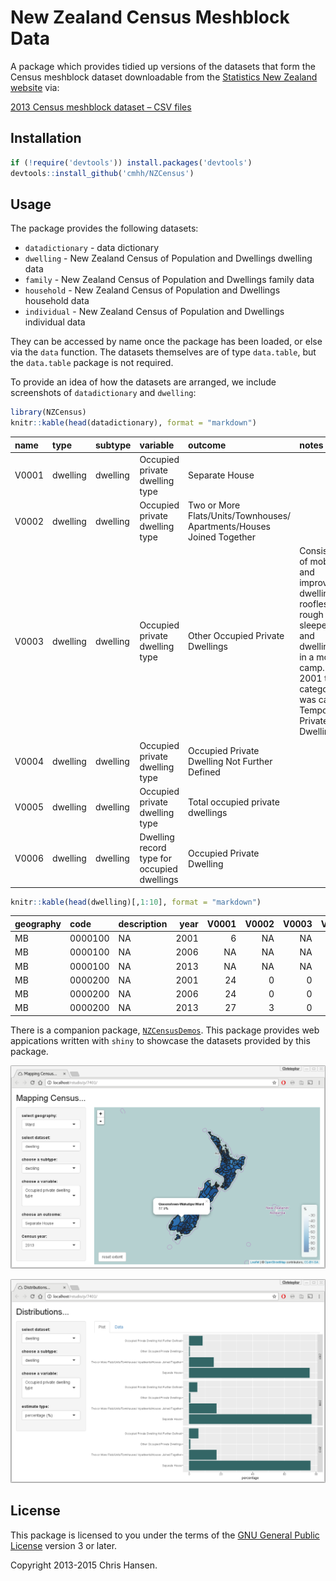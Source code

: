 # New Zealand Census Meshblock Data

A package which provides tidied up versions of the datasets that form the
Census meshblock dataset downloadable from the
[Statistics New Zealand website](http://www.stats.govt.nz/Census/2013-census/data-tables/meshblock-dataset.aspx#csv)
via:

[2013 Census meshblock dataset – CSV files](http://www3.stats.govt.nz/meshblock/2013/csv/2013_mb_dataset_Total_New_Zealand_CSV.zip)

## Installation

```r
if (!require('devtools')) install.packages('devtools')
devtools::install_github('cmhh/NZCensus')
```

## Usage

The package provides the following datasets:

* `datadictionary` - data dictionary
* `dwelling` - New Zealand Census of Population and Dwellings dwelling data
* `family` - New Zealand Census of Population and Dwellings family data
* `household` - New Zealand Census of Population and Dwellings household data
* `individual` - New Zealand Census of Population and Dwellings individual data

They can be accessed by name once the package has been loaded, or else via the
`data` function.  The datasets themselves are of type `data.table`, but the
`data.table` package is not required.

To provide an idea of how the datasets are arranged, we include screenshots
of `datadictionary` and `dwelling`:


```r
library(NZCensus)
knitr::kable(head(datadictionary), format = "markdown")
```



|name  |type     |subtype  |variable                                    |outcome                                                               |notes                                                                                                                                                               |
|:-----|:--------|:--------|:-------------------------------------------|:---------------------------------------------------------------------|:-------------------------------------------------------------------------------------------------------------------------------------------------------------------|
|V0001 |dwelling |dwelling |Occupied private dwelling type              |Separate House                                                        |                                                                                                                                                                    |
|V0002 |dwelling |dwelling |Occupied private dwelling type              |Two or More Flats/Units/Townhouses/ Apartments/Houses Joined Together |                                                                                                                                                                    |
|V0003 |dwelling |dwelling |Occupied private dwelling type              |Other Occupied Private Dwellings                                      |Consists of mobile and improvised dwellings roofless or rough sleepers and dwellings in a motor camp. In 2001 this category was called Temporary Private Dwellings. |
|V0004 |dwelling |dwelling |Occupied private dwelling type              |Occupied Private Dwelling Not Further Defined                         |                                                                                                                                                                    |
|V0005 |dwelling |dwelling |Occupied private dwelling type              |Total occupied private dwellings                                      |                                                                                                                                                                    |
|V0006 |dwelling |dwelling |Dwelling record type for occupied dwellings |Occupied Private Dwelling                                             |                                                                                                                                                                    |

```r
knitr::kable(head(dwelling)[,1:10], format = "markdown")
```



|geography |code    |description | year| V0001| V0002| V0003| V0004| V0005| V0006|
|:---------|:-------|:-----------|----:|-----:|-----:|-----:|-----:|-----:|-----:|
|MB        |0000100 |NA          | 2001|     6|    NA|    NA|    NA|     6|     9|
|MB        |0000100 |NA          | 2006|    NA|    NA|    NA|    NA|     0|    NA|
|MB        |0000100 |NA          | 2013|    NA|    NA|    NA|    NA|     0|    NA|
|MB        |0000200 |NA          | 2001|    24|     0|     0|     6|    30|    30|
|MB        |0000200 |NA          | 2006|    24|     0|     0|     3|    24|    27|
|MB        |0000200 |NA          | 2013|    27|     3|     0|     3|    30|    33|

There is a companion package,
[`NZCensusDemos`](https://github.com/cmhh/NZCensusDemos).  This package
provides web appications written with `shiny` to showcase the datasets
provided by this package.

![`NZCensusDemos::mapdemo()`](img/mapdemo.png)

![`NZCensusDemos::mapdemo()`](img/distributiondemo.png)


## License

This package is licensed to you under the terms of the [GNU General Public
License](http://www.gnu.org/licenses/gpl.html) version 3 or later.

Copyright 2013-2015 Chris Hansen.
